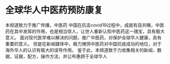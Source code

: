 # 全球华人中医药预防康复
本频道致力于推广传播，中医药
中国在抗击covid19过程中，成就有目共睹，中医药在其中发挥的作用，也是相当惊人，让世人重新认知中医药这一瑰宝，具有极大意义。
面对现代医学难以解决的问题，推广中医药，对保护全球华人健康，具有重要的意义。
但是在新闻媒体中，极力掩饰中医药对中国抗疫成功的地位，对于海外华人的认识有极大的误导作用。
鉴于此，本频道致于力收集相关的新闻，数据，证据，配方，操作方法，并公布惠顾于全球华人
